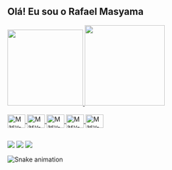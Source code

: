 ## Olá! Eu sou o Rafael Masyama

<div>
  <a href="https://github.com/Masyamaa">
  <img height="170em" src="https://github-readme-stats.vercel.app/api?username=Masyamaa&show_icons=true&theme=dark&include_all_commits=true&count_private=true"/>
  <img height="180em" src="https://github-readme-stats.vercel.app/api/top-langs/?username=Masyamaa&layout=compact&langs_count=16&theme=dark"/>
</div>
  
<div style="display: inline_block"><br>
  <img align="center" alt="Masy-Html" height="30" width="40" src="https://cdn.jsdelivr.net/gh/devicons/devicon/icons/html5/html5-original.svg">
  <img align="center" alt="Masy-Css" height="30" width="40" src="https://cdn.jsdelivr.net/gh/devicons/devicon/icons/css3/css3-original.svg">                               <img align="center" alt="Masy-Js" height="30" width="40" src="https://cdn.jsdelivr.net/gh/devicons/devicon/icons/javascript/javascript-original.svg">                     <img align="center" alt="Masy-Vb" height="30" width="40" src="https://cdn.jsdelivr.net/gh/devicons/devicon/icons/visualstudio/visualstudio-plain.svg">
  <img align="center" alt="Masy-Mysql" height="30" width="40" src="https://cdn.jsdelivr.net/gh/devicons/devicon/icons/mysql/mysql-original.svg">
  <!-- <img align="center" alt="" height="30" width="40" src=""> -->
</div>

##
  
<div>
  <a href="https://www.instagram.com/rafa_masyama/" target="_blank"><img src="https://img.shields.io/badge/Instagram-E4405F?style=for-the-badge&logo=instagram&logoColor=white" target="_blank"></a>
  <a href="https://www.facebook.com/rafael.masyama/" target="_blank"><img src="https://img.shields.io/badge/Facebook-1877F2?style=for-the-badge&logo=facebook&logoColor=white" target="_blank"></a>
  <a href="https://www.twitch.tv/masyama" target="_blank"><img src="https://img.shields.io/badge/Twitch-9146FF?style=for-the-badge&logo=twitch&logoColor=white" target="_blank"></a>
  <!-- <a href="" target="_blank"><img src="" target="_blank"></a> -->
</div>
  
![Snake animation](https://github.com/Masyamaa/Masyamaa/blob/output/github-contribution-grid-snake.svg)
